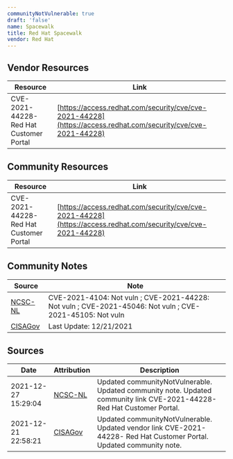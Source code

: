 ```yaml
---
communityNotVulnerable: true
draft: 'false'
name: Spacewalk
title: Red Hat Spacewalk
vendor: Red Hat
---
```


## Vendor Resources
| Resource | Link |
| --- | --- |
| CVE-2021-44228- Red Hat Customer Portal | [https://access.redhat.com/security/cve/cve-2021-44228](https://access.redhat.com/security/cve/cve-2021-44228) |

## Community Resources
| Resource | Link |
| --- | --- |
| CVE-2021-44228- Red Hat Customer Portal | [https://access.redhat.com/security/cve/cve-2021-44228](https://access.redhat.com/security/cve/cve-2021-44228) |

## Community Notes
| Source | Note |
| --- | --- |
| [NCSC-NL](https://github.com/NCSC-NL/log4shell/blob/main/software/README.md) | CVE-2021-4104: Not vuln ; CVE-2021-44228: Not vuln ; CVE-2021-45046: Not vuln ; CVE-2021-45105: Not vuln </ul> |
| [CISAGov](https://raw.githubusercontent.com/cisagov/log4j-affected-db/develop/README.md) | Last Update: 12/21/2021 |

## Sources
| Date | Attribution | Description |
| --- | --- | --- |
| 2021-12-27 15:29:04 | [NCSC-NL](https://github.com/NCSC-NL/log4shell/blob/main/software/README.md) | Updated communityNotVulnerable. Updated community note. Updated community link CVE-2021-44228- Red Hat Customer Portal.  |
| 2021-12-21 22:58:21 | [CISAGov](https://raw.githubusercontent.com/cisagov/log4j-affected-db/develop/README.md) | Updated communityNotVulnerable. Updated vendor link CVE-2021-44228- Red Hat Customer Portal. Updated community note.  |
